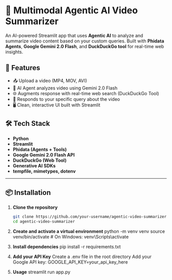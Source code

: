 # 🎥 Multimodal Agentic AI Video Summarizer

An AI-powered Streamlit app that uses **Agentic AI** to analyze and summarize video content based on your custom queries. Built with **Phidata Agents**, **Google Gemini 2.0 Flash**, and **DuckDuckGo tool** for real-time web insights.

## 🚀 Features

- 📤 Upload a video (MP4, MOV, AVI)
- 🤖 AI Agent analyzes video using Gemini 2.0 Flash
- 🌐 Augments response with real-time web search (DuckDuckGo Tool)
- 🧠 Responds to your specific query about the video
- 🖥️ Clean, interactive UI built with Streamlit

## 🛠 Tech Stack

- **Python**
- **Streamlit**
- **Phidata (Agents + Tools)**
- **Google Gemini 2.0 Flash API**
- **DuckDuckGo (Web Tool)**
- **Generative AI SDKs**
- **tempfile, mimetypes, dotenv**

---

## 📦 Installation

1. **Clone the repository**
   ```bash
   git clone https://github.com/your-username/agentic-video-summarizer.git
   cd agentic-video-summarizer
2. **Create and activate a virtual environment**
   python -m venv venv
source venv/bin/activate   # On Windows: venv\Scripts\activate

3. **Install dependencies**
   pip install -r requirements.txt
   
5. **Add your API Key**
   Create a .env file in the root directory
   Add your Google API key:
   GOOGLE_API_KEY=your_api_key_here
   
7. **Usage**
   streamlit run app.py

